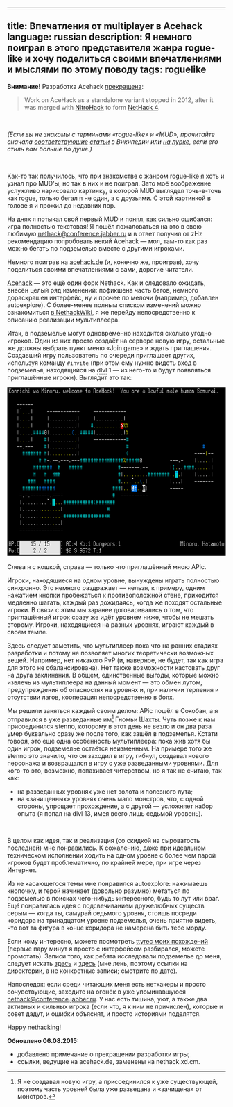 ----
title: Впечатления от multiplayer в Acehack
language: russian
description: Я немного поиграл в этого представителя жанра rogue-like и хочу поделиться своими впечатлениями и мыслями по этому поводу
tags: roguelike
----

**Внимание!** Разработка Acehack [прекращена][nethackwiki-acehack]:

> Work on AceHack as a standalone variant stopped in 2012, after it was merged
> with [NitroHack][nethackwiki-nitrohack] to form
> [NetHack 4][nethackwiki-nethack4].

 

*(Если вы не знакомы с терминами «rogue-like» и «MUD», прочитайте сначала
[соответствующие][wikipedia-roguelike] [статьи][wikipedia-mud] в Википедии или
[на][lurkmore-roguelike] [лурке][lurkmore-mud], если его стиль вам больше по
душе.)*

 

Как-то так получилось, что при знакомстве с жанром rogue-like я хоть и узнал про
MUD'ы, но так в них и не поиграл. Зато моё воображение услужливо нарисовало
картинку, в которой MUD выглядел точь-в-точь как rogue, только бегал я не один,
а с друзьями. С этой картинкой в голове я и прожил до недавних пор.

На днях я потыкал свой первый MUD и понял, как сильно ошибался: игра полностью
текстовая! Я пошёл пожаловаться на это в свою любимую
nethack@conference.jabber.ru и в ответ получил от zHz рекомендацию попробовать
некий Acehack — мол, там-то как раз можно бегать по подземелью вместе с другими
игроками.

Немного поиграв на [acehack.de][acehack.de] (и, конечно же, проиграв), хочу
поделиться своими впечатлениями с вами, дорогие читатели.

[Acehack][acehack] — это ещё один форк Nethack. Как и следовало ожидать, внесён
целый ряд изменений: пофикшена часть багов, немного дораскрашен интерфейс, ну
и прочее по мелочи (например, добавлен autoexplore). С более-менее полным
списком изменений можно ознакомиться [в NethackWiki][nethackwiki-acehack], я же
перейду непосредственно к описанию реализации мультиплеера.

Итак, в подземелье могут одновременно находится сколько угодно игроков. Один из
них просто создаёт на сервере новую игру, остальные же должны выбрать пункт меню
«Join game» и ждать приглашения. Создавший игру пользователь по очереди
приглашает других, используя команду `#invite` (при этом ему нужно видеть вход
в подземелья, находящийся на <span style="border-bottom: 1px dashed grey;"
title="Dungeon level, уровень подземелья">dlvl</span> 1 — из него-то и будут
появляться приглашённые игроки). Выглядит это так:

<div class="center">
<img src="/images/acehack-multiplayer.png"
    width="640px" height="388px"
    alt="Acehack Multiplayer screenshot" />
</div>

Слева я с кошкой, справа — только что приглашённый мною APic.

Игроки, находящиеся на одном уровне, вынуждены играть полностью синхронно. Это
немного раздражает — нельзя, к примеру, одним нажатием кнопки пробежаться
к противоположной стене, приходится медленно шагать, каждый раз дожидаясь, когда
же походят остальные игроки. В связи с этим мы заранее договаривались о том, что
приглашённый игрок сразу же идёт уровнем ниже, чтобы не мешать второму. Игроки,
находящиеся на разных уровнях, играют каждый в своём темпе.

Здесь следует заметить, что мультиплеер пока что на ранних стадиях разработки
и потому не позволяет многих теоретически возможных вещей. Например, нет
никакого PvP (и, наверное, не будет, так как игра для этого не сбалансирована).
Нет также возможности кастовать друг на друга заклинания. В общем, единственные
выгоды, которые можно извлечь из мультиплеера на данный момент — это обмен
лутом, предупреждения об опасностях на уровнях и, при наличии терпения
и отсутствии лагов, кооперация непосредственно в боях.

Мы решили заняться каждый своим делом: APic пошёл в Сокобан, а я отправился
в уже разведанные им[^why-mapped] Гномьи Шахты. Чуть позже к нам присоединился
stenno, которому в этот день не везло и он два раза умер буквально сразу же
после того, как зашёл в подземелья. Кстати говоря, это ещё одна особенность
мультиплеера: пока жив хотя бы один игрок, подземелье остаётся неизменным. На
примере того же stenno это значило, что он заходил в игру, гибнул, создавал
нового персонажа и возвращался в игру с уже разведанными уровнями. Для кого-то
это, возможно, попахивает читерством, но я так не считаю, так как:

* на разведанных уровнях уже нет золота и полезного лута;
* на «зачищенных» уровнях очень мало монстров, что, с одной стороны, упрощает
  прохождение, а с другой — усложняет набор опыта (я попал на dlvl 13, имея
  всего лишь седьмой уровень).

 

В целом как идея, так и реализация (со скидкой на сыроватость последней) мне
понравились. К сожалению, даже при идеальном техническом исполнении ходить на
одном уровне с более чем парой игроков будет проблематично, по крайней мере, при
игре через Интернет.

Из не касающегося темы мне понравился autoexplore: нажимаешь кнопочку, и герой
начинает (довольно разумно) метаться по подземелью в поисках чего-нибудь
интересного, будь то лут или враг. Ещё понравилась идея с подсвечиванием
дружелюбных существ серым — когда ты, самурай седьмого уровня, стоишь посреди
коридора на тринадцатом уровне подземелья, очень приятно видеть, что вот та
фигура в конце коридора не намерена бить тебе морду.

Если кому интересно, можете посмотреть [ttyrec моих похождений][acehack-ttyrec]
(первые пару минут я просто с интерфейсом разбирался, можете промотать). Записи
того, как ребята исследовали подземелье до меня, следует искать
[здесь][apic-acehack-ttyrecs] и [здесь][stenno-acehack-ttyrecs] (мне лень,
поэтому ссылки на директории, а не конкретные записи; смотрите по дате).

Напоследок: если среди читающих меня есть нетхакеры и просто сочувствующие,
заходите на огонёк в уже упоминавшуюся nethack@conference.jabber.ru. У нас есть
тишина, уют, а также два активных и сильных игрока (если что, я к ним не
причислен), которые и совет дадут, и ошибки объяснят, и просто историями
поделятся.

Happy nethacking!

**Обновлено 06.08.2015:**

* добавлено примечание о прекращении разработки игры;
* ссылки, ведущие на acehack.de, заменены на nethack.xd.cm.

[wikipedia-roguelike]: https://ru.wikipedia.org/wiki/Roguelike
    "Roguelike — Википедия"
[wikipedia-mud]: https://ru.wikipedia.org/wiki/Многопользовательский_мир
    "Многопользовательский мир — Википедия"
[lurkmore-roguelike]: https://lurkmore.to/Roguelike
    "Рогалики — Lurkmore"
[lurkmore-mud]: https://lurkmore.to/MUD
    "MUD — Lurkmore"
[acehack.de]: https://acehack.de/
    "acehack.de server"
[acehack]: https://patch-tag.com/r/ais523/acehack/wiki/Front+Page
    "Официальная страничка Acehack"
[nethackwiki-acehack]: https://nethackwiki.com/wiki/Acehack
    "Acehack — NetHackWiki"
[nethackwiki-nitrohack]: https://nethackwiki.com/wiki/NitroHack
    "NitroHack — NetHackWiki"
[nethackwiki-nethack4]: https://nethackwiki.com/wiki/NetHack_4
    "NetHack 4 — NetHackWiki"
[apic-acehack-ttyrecs]: https://nethack.xd.cm/history/ade/userdata/Apic/acehack/ttyrec/
    "APic Acehack ttyrecs"
[stenno-acehack-ttyrecs]: https://nethack.xd.cm/history/ade/userdata/stenno/acehack/ttyrec/
    "stenno Acehack ttyrecs"
[acehack-ttyrec]: /misc/acehack-2014-08-09-15:04:48UTC.ttyrec.bz2
    "Похождения Minoru в Acehack (ttyrec.bz2, 224K)"
[^why-mapped]: Я не создавал новую игру, а присоединился к уже существующей,
поэтому часть уровней была уже разведана и «зачищена» от монстров.
